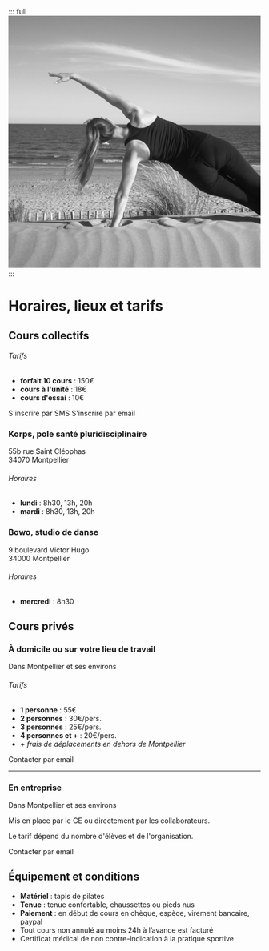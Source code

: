 ::: full
![description de l'image](../images/anne-gabrielle-com-pilates-01.jpg)
:::

# Horaires, lieux et tarifs

## Cours collectifs

###### Tarifs

- **forfait 10 cours** : 150€ 
- **cours à l'unité** : 18€
- **cours d'essai** : 10€

<Button-link href="sms:‭+33767820991?&body=Bonjour, je souhaite reserver pour le cours de pilates jour: , heure: . Merci">S'inscrire par SMS</Button-link> <Button-link href="mailto:pilates@anne-gabrielle.com?&body=Bonjour, je souhaite reserver pour le cours de pilates jour: , heure: . Merci">S'inscrire par email</Button-link>

### Korps, pole santé pluridisciplinaire

<p class="h5 bold">55b rue Saint Cléophas<br>34070 Montpellier</p>

###### Horaires

- **lundi** : 8h30, 13h, 20h
- **mardi** : 8h30, 13h, 20h

### Bowo, studio de danse

<p class="h5 bold">9 boulevard Victor Hugo<br>34000 Montpellier</p>

###### Horaires

- **mercredi** : 8h30

## Cours privés

### À domicile ou sur votre lieu de travail

<p class="h5 bold">Dans Montpellier et ses environs</p>

###### Tarifs

- **1 personne** : 55€ 
- **2 personnes** : 30€/pers.
- **3 personnes** : 25€/pers.
- **4 personnes et +** : 20€/pers.
- _+ frais de déplacements en dehors de Montpellier_

<Button-link href="mailto:pilates@anne-gabrielle.com?&body=Bonjour, je souhaite reserver pour le cours de pilates jour: , heure: . Merci">Contacter par email</Button-link>

---

### En entreprise

<p class="h5 bold">Dans Montpellier et ses environs</p>

Mis en place par le CE ou directement par les collaborateurs.

Le tarif dépend du nombre d'élèves et de l'organisation.

<Button-link href="mailto:pilates@anne-gabrielle.com?&body=Bonjour, je souhaite prendre un cours de pilate en entreprise.">Contacter par email</Button-link>

## Équipement et conditions

- **Matériel** : tapis de pilates
- **Tenue** : tenue confortable, chaussettes ou pieds nus
- **Paiement** : en début de cours en chèque, espèce, virement bancaire, paypal
- Tout cours non annulé au moins 24h à l’avance est facturé
- Certificat médical de non contre-indication à la pratique sportive
